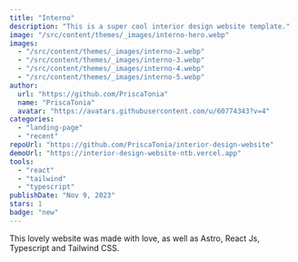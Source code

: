 ```yaml
---
title: "Interno"
description: "This is a super cool interior design website template."
image: "/src/content/themes/_images/interno-hero.webp"
images:
  - "/src/content/themes/_images/interno-2.webp"
  - "/src/content/themes/_images/interno-3.webp"
  - "/src/content/themes/_images/interno-4.webp"
  - "/src/content/themes/_images/interno-5.webp"
author:
  url: "https://github.com/PriscaTonia"
  name: "PriscaTonia"
  avatar: "https://avatars.githubusercontent.com/u/60774343?v=4"
categories:
  - "landing-page"
  - "recent"
repoUrl: "https://github.com/PriscaTonia/interior-design-website"
demoUrl: "https://interior-design-website-ntb.vercel.app"
tools:
  - "react"
  - "tailwind"
  - "typescript"
publishDate: "Nov 9, 2023"
stars: 1
badge: "new"
---
```


<p>This lovely website was made with love, as well as Astro, React Js,
  Typescript and Tailwind CSS.</p>
